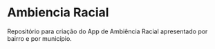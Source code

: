 # Ambiencia Racial
Repositório para criação do App de Ambiência Racial apresentado por bairro e por município.
